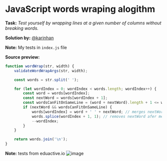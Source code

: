 # JavaScript words wraping alogithm

**Task:** _Test yourself by wrapping lines at a given number of columns without breaking words._

**Solution by:** [@karinhan](https://github.com/karinhan)

**Note:** My tests in `index.js` file

**Source preview:**

```javascript
function wordWrap(str, width) {
    validateWordWrapArgs(str, width);

    const words = str.split(' ');

    for (let wordIndex = 0; wordIndex < words.length; wordIndex++) {
        const word = words[wordIndex];
        const nextWord = words[wordIndex + 1];
        const wordsCanFitOnSameLine = (word + nextWord).length + 1 <= width;
        if (nextWord && wordsCanFitOnSameLine) {
            words[wordIndex] = word + ' ' + nextWord; // merges nextWord into word
            words.splice(wordIndex + 1, 1); // removes nextWord afer merging into word
            --wordIndex;
        }
    }

    return words.join('\n');
}
```

**Note:** tests from eduactive.io
![image](https://user-images.githubusercontent.com/54438967/196451441-91cbbdc6-a052-4636-b935-4f1fe7fa681e.png)
